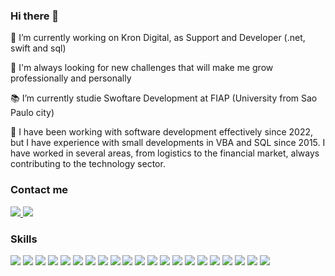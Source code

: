 ### Hi there 👋
<p>🔭 I’m currently working on Kron Digital, as Support and Developer (.net, swift and sql)</p>
<p>🌱 I'm always looking for new challenges that will make me grow professionally and personally</p>
<p>📚 I’m currently studie Swoftare Development at FIAP (University from Sao Paulo city)</p>
<p>🤩 I have been working with software development effectively since 2022, but I have experience with small developments in VBA and SQL since 2015. I have worked in several areas, from logistics to the financial market, always contributing to the technology sector.</p>

### Contact me
<a href = "gabrielfgonsalves@icloud.com"> <img src= "https://img.shields.io/badge/Gmail-D14836?style=for-the-badge&logo=gmail&logoColor=white"> </a>
<a href = "https://www.linkedin.com/in/gabriel-francisco-teixeira/"> <img src= "https://img.shields.io/badge/LinkedIn-0077B5?style=for-the-badge&logo=linkedin&logoColor=white"> </a>

### Skills
<div>
<img src= "https://img.shields.io/badge/C%23-239120?style=for-the-badge&logo=c-sharp&logoColor=white">
<img src= "https://img.shields.io/badge/Python-3776AB?style=for-the-badge&logo=python&logoColor=white">
<img src= "https://img.shields.io/badge/.NET-5C2D91?style=for-the-badge&logo=.net&logoColor=white">
<img src= "https://img.shields.io/badge/JavaScript-F7DF1E?style=for-the-badge&logo=javascript&logoColor=black">
<img src= "https://img.shields.io/badge/Node.js-43853D?style=for-the-badge&logo=node.js&logoColor=white">
<img src= "https://img.shields.io/badge/Java-ED8B00?style=for-the-badge&logo=openjdk&logoColor=white">
<img src= "https://img.shields.io/badge/Swift-FA7343?style=for-the-badge&logo=swift&logoColor=white">
<img src= "https://img.shields.io/badge/MySQL-00000F?style=for-the-badge&logo=mysql&logoColor=white">
<img src= "https://img.shields.io/badge/SQLite-07405E?style=for-the-badge&logo=sqlite&logoColor=white">
<img src= "https://img.shields.io/badge/Microsoft_Azure-0089D6?style=for-the-badge&logo=microsoft-azure&logoColor=white">
<img src= "https://img.shields.io/badge/iOS-000000?style=for-the-badge&logo=ios&logoColor=white">
<img src= "https://img.shields.io/badge/mac%20os-000000?style=for-the-badge&logo=apple&logoColor=white">
<img src= "https://img.shields.io/badge/Apple-MacBook_Pro_2012-999999?style=for-the-badge&logo=apple&logoColor=white">
<img src= "https://img.shields.io/badge/Google%20Analytics-E37400?style=for-the-badge&logo=google%20analytics&logoColor=white">
<img src= "https://img.shields.io/badge/microsoft%20azure-0089D6?style=for-the-badge&logo=microsoft-azure&logoColor=white">
<img src= "https://img.shields.io/badge/Oracle-F80000?style=for-the-badge&logo=oracle&logoColor=black">
<img src= "https://img.shields.io/badge/Microsoft%20SQL%20Server-CC2927?style=for-the-badge&logo=microsoft%20sql%20server&logoColor=white">
<img src= "https://img.shields.io/badge/PyCharm-000000.svg?&style=for-the-badge&logo=PyCharm&logoColor=white">
<img src= "https://img.shields.io/badge/Visual_Studio-5C2D91?style=for-the-badge&logo=visual%20studio&logoColor=white">
<img src= "https://img.shields.io/badge/Visual_Studio_Code-0078D4?style=for-the-badge&logo=visual%20studio%20code&logoColor=white">
<img src= "https://img.shields.io/badge/Xcode-007ACC?style=for-the-badge&logo=Xcode&logoColor=white">
</div>
